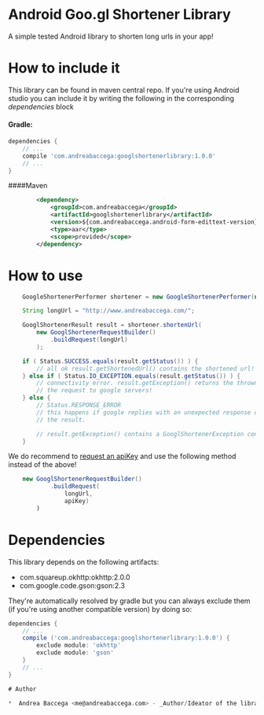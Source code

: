 # Android Goo.gl Shortener Library

A simple tested Android library to shorten long urls in your app!

# How to include it
This library can be found in maven central repo. If you're using Android studio you can include it by writing the following in the corresponding _dependencies_ block

#### Gradle:
```groovy
dependencies {
	// ...
	compile 'com.andreabaccega:googlshortenerlibrary:1.0.0'
	// ...
}
```

####Maven
```xml
		<dependency>
			<groupId>com.andreabaccega</groupId>
			<artifactId>googlshortenerlibrary</artifactId>
			<version>${com.andreabaccega.android-form-edittext-version}</version>
			<type>aar</type>
			<scope>provided</scope>
		</dependency>
```


# How to use


```java
	GoogleShortenerPerformer shortener = new GoogleShortenerPerformer(new OkHttpClient());

	String longUrl = "http://www.andreabaccega.com/";

	GooglShortenerResult result = shortener.shortenUrl(
		new GooglShortenerRequestBuilder()
			.buildRequest(longUrl)
		);

	if ( Status.SUCCESS.equals(result.getStatus()) ) {
		// all ok result.getShortenedUrl() contains the shortened url!
	} else if ( Status.IO_EXCEPTION.equals(result.getStatus()) ) {
		// connectivity error. result.getException() returns the thrown exception while performing
		// the request to google servers!
	} else {
		// Status.RESPONSE_ERROR
		// this happens if google replies with an unexpected response or if there are some other issues processing
		// the result.

		// result.getException() contains a GooglShortenerException containing a message that can help resolve the issue!
	}
```

We do recommend to [request an apiKey](https://developers.google.com/url-shortener/v1/getting_started#APIKey) and use the following method instead of the above!

```java
	new GooglShortenerRequestBuilder()
			.buildRequest(
				longUrl,
				apiKey)
		)
```
# Dependencies

This library depends on the following artifacts:
*  com.squareup.okhttp:okhttp:2.0.0
*  com.google.code.gson:gson:2.3

They're automatically resolved by gradle but you can always exclude them (if you're using another compatible version) by doing so:

```groovy
dependencies {
	// ...
	compile ('com.andreabaccega:googlshortenerlibrary:1.0.0') {
		exclude module: 'okhttp'
		exclude module: 'gson'
	}
	// ...
}

# Author

*  Andrea Baccega <me@andreabaccega.com> - _Author/Ideator of the library_

